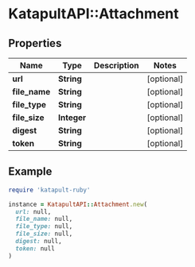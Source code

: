 # KatapultAPI::Attachment

## Properties

| Name | Type | Description | Notes |
| ---- | ---- | ----------- | ----- |
| **url** | **String** |  | [optional] |
| **file_name** | **String** |  | [optional] |
| **file_type** | **String** |  | [optional] |
| **file_size** | **Integer** |  | [optional] |
| **digest** | **String** |  | [optional] |
| **token** | **String** |  | [optional] |

## Example

```ruby
require 'katapult-ruby'

instance = KatapultAPI::Attachment.new(
  url: null,
  file_name: null,
  file_type: null,
  file_size: null,
  digest: null,
  token: null
)
```


